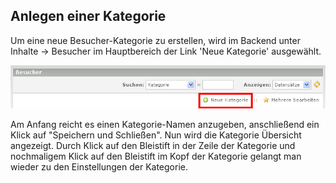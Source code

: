 ## Anlegen einer Kategorie

Um eine neue Besucher-Kategorie zu erstellen, wird im Backend unter Inhalte -> Besucher im Hauptbereich der Link 'Neue Kategorie' ausgewählt.

![Anlegen einer Kategorie](images/visitors_de_backend_kategorie_neu.jpg)

Am Anfang reicht es einen Kategorie-Namen anzugeben, anschließend ein Klick auf 
"Speichern und Schließen". Nun wird die Kategorie Übersicht angezeigt. 
Durch Klick auf den Bleistift in der Zeile der Kategorie und nochmaligem Klick 
auf den Bleistift im Kopf der Kategorie gelangt man wieder zu den Einstellungen 
der Kategorie.
